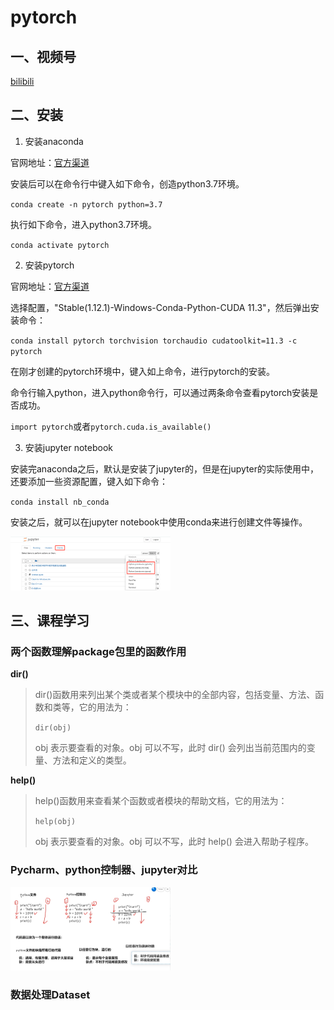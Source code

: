 # pytorch

## 一、视频号

[bilibili](https://www.bilibili.com/video/BV1hE411t7RN?spm_id_from=333.337.search-card.all.click&vd_source=25c1c7416638ddccf9477db8b230e316)

## 二、安装

1. 安装anaconda

官网地址：[官方渠道](www.anaconda.com)

安装后可以在命令行中键入如下命令，创造python3.7环境。

`conda create -n pytorch python=3.7`

执行如下命令，进入python3.7环境。

`conda activate pytorch`

2. 安装pytorch

官网地址：[官方渠道](https://pytorch.org/)

选择配置，"Stable(1.12.1)-Windows-Conda-Python-CUDA 11.3"，然后弹出安装命令：

`conda install pytorch torchvision torchaudio cudatoolkit=11.3 -c pytorch`

在刚才创建的pytorch环境中，键入如上命令，进行pytorch的安装。

命令行输入python，进入python命令行，可以通过两条命令查看pytorch安装是否成功。

`import pytorch`或者`pytorch.cuda.is_available()`

3. 安装jupyter notebook

安装完anaconda之后，默认是安装了jupyter的，但是在jupyter的实际使用中，还要添加一些资源配置，键入如下命令：

`conda install nb_conda`

安装之后，就可以在jupyter notebook中使用conda来进行创建文件等操作。

<img src="assets\image-20220906185800599.png" alt="image-20220906185800599" style="zoom:25%;" />

## 三、课程学习

### 两个函数理解package包里的函数作用

**dir()**

> dir()函数用来列出某个类或者某个模块中的全部内容，包括变量、方法、函数和类等，它的用法为：
>
> `dir(obj)`
>
> obj 表示要查看的对象。obj 可以不写，此时 dir() 会列出当前范围内的变量、方法和定义的类型。

**help()**

> help()函数用来查看某个函数或者模块的帮助文档，它的用法为：
>
> `help(obj)`
>
> obj 表示要查看的对象。obj 可以不写，此时 help() 会进入帮助子程序。

### Pycharm、python控制器、jupyter对比

<img src="assets\image-20220906211804350.png" alt="image-20220906211804350" style="zoom:25%;" />

### 数据处理Dataset

